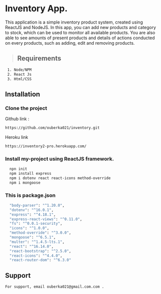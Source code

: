 
# Inventory App.

This application is a simple inventory product system, created using ReactJS and NodeJS. In this app, you can add new products and category to stock, which can be used to monitor all available products. You are also able to see amounts of present products and details of actions conducted on every products, such as adding, edit and removing products. 

> ## Requirements
```bash
 1. Node/NPM
 2. React Js
 3. Html/CSS
```
## Installation
### Clone the project 
Github link :
```bash
https://github.com/ouberka021/inventory.git
```
Heroku link
```bash
https://inventory2-pro.herokuapp.com/
``` 

### Install my-project using ReactJS framework.

```bash
  npn init
  npm install express
  npm i dotenv react react-icons method-override
  npm i mongoose 
```
  ### This is package.json
  ```bash
    "body-parser": "^1.20.0",
    "dotenv": "^16.0.1",
    "express": "^4.18.1",
    "express-react-views": "^0.11.0",
    "fs": "^0.0.1-security",
    "icons": "^1.0.0",
    "method-override": "^3.0.0",
    "mongoose": "^6.5.1",
    "multer": "^1.4.5-lts.1",
    "react": "^16.14.0",
    "react-bootstrap": "^2.5.0",
    "react-icons": "^4.4.0",
    "react-router-dom": "^6.3.0"
```

    
## Support
```bash
For support, email ouberka021@gmail.com.com .
```

